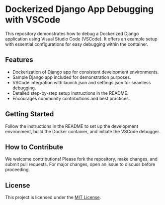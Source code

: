 # Dockerized Django App Debugging with VSCode

This repository demonstrates how to debug a Dockerized Django application using Visual Studio Code (VSCode). It offers an example setup with essential configurations for easy debugging within the container.

## Features

- Dockerization of Django app for consistent development environments.
- Sample Django app included for demonstration purposes.
- VSCode integration with launch.json and settings.json for seamless debugging.
- Detailed step-by-step setup instructions in the README.
- Encourages community contributions and best practices.

## Getting Started

Follow the instructions in the README to set up the development environment, build the Docker container, and initiate the VSCode debugger.

## How to Contribute

We welcome contributions! Please fork the repository, make changes, and submit pull requests. For major changes, open an issue to discuss before proceeding.

## License

This project is licensed under the [MIT License](LICENSE).
